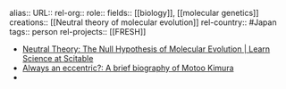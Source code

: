 alias::
URL::
rel-org::
role::
fields:: [[biology]], [[molecular genetics]]
creations:: [[Neutral theory of molecular evolution]]
rel-country:: #Japan
tags:: person
rel-projects:: [[FRESH]]


- [Neutral Theory: The Null Hypothesis of Molecular Evolution | Learn Science at Scitable](https://www.nature.com/scitable/topicpage/neutral-theory-the-null-hypothesis-of-molecular-839/)
- [Always an eccentric?: A brief biography of Motoo Kimura](https://www.ias.ac.in/article/fulltext/jgen/075/01/0019-0025)
-
